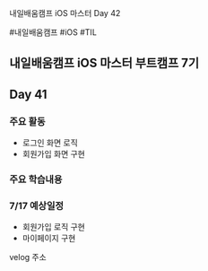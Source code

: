
내일배움캠프 iOS 마스터 Day 42

#내일배움캠프 #iOS #TIL

## 내일배움캠프 iOS 마스터 부트캠프 7기

## Day 41

### 주요 활동
- 로그인 화면 로직
- 회원가입 화면 구현

### 주요 학습내용


### 7/17 예상일정
- 회원가입 로직 구현
- 마이페이지 구현

velog 주소    
